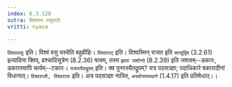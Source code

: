 ```yaml
---
index: 6.3.128
sutra: विश्वस्य वसुराटोः
vritti: nyasa

---
```

`विश्वावसुः` इति। विश्वं वसु यस्येति बहुव्रीहिः। `विश्वाराट्` इति। विश्वस्मिन् राजत इति `सत्सूद्विष` (3.2.61) इत्यादिना क्विप्, व्रश्चादिसूत्रेण (8.2.36) षत्वम्, तस्य `झलां जशोन्ते` (8.2.39) इति जश्त्वम्--डकारः, डकारस्यापि चर्त्वम्--टकारः।
`यत्रास्यैतद्रूपम्` इति। क्व पुनरस्यैतद्रूपम्? यत्र पदसञ्ज्ञा; पदाधिकारे षकारादीनां विधानात्। `विश्वराजौ, विश्वराजः` इति। अत्र पदसञ्ज्ञा नास्ति, `असर्वनामस्थाने` (1.4.17) इति प्रतिषेधात्।।